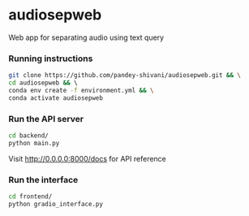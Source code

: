 # audiosepweb
Web app for separating audio using text query

### Running instructions
```bash
git clone https://github.com/pandey-shivani/audiosepweb.git && \
cd audiosepweb && \ 
conda env create -f environment.yml && \
conda activate audiosepweb
```

### Run the API server
```bash
cd backend/
python main.py
```

Visit http://0.0.0.0:8000/docs for API reference


### Run the interface
```bash
cd frontend/
python gradio_interface.py
```


